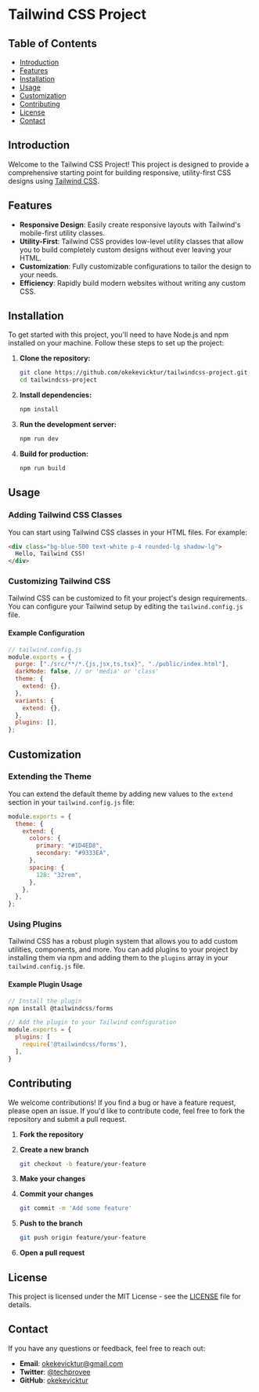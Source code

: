 # Tailwind CSS Project

## Table of Contents

- [Introduction](#introduction)
- [Features](#features)
- [Installation](#installation)
- [Usage](#usage)
- [Customization](#customization)
- [Contributing](#contributing)
- [License](#license)
- [Contact](#contact)

## Introduction

Welcome to the Tailwind CSS Project! This project is designed to provide a comprehensive starting point for building responsive, utility-first CSS designs using [Tailwind CSS](https://tailwindcss.com/).

## Features

- **Responsive Design**: Easily create responsive layouts with Tailwind's mobile-first utility classes.
- **Utility-First**: Tailwind CSS provides low-level utility classes that allow you to build completely custom designs without ever leaving your HTML.
- **Customization**: Fully customizable configurations to tailor the design to your needs.
- **Efficiency**: Rapidly build modern websites without writing any custom CSS.

## Installation

To get started with this project, you'll need to have Node.js and npm installed on your machine. Follow these steps to set up the project:

1. **Clone the repository:**

   ```bash
   git clone https://github.com/okekevicktur/tailwindcss-project.git
   cd tailwindcss-project
   ```

2. **Install dependencies:**

   ```bash
   npm install
   ```

3. **Run the development server:**

   ```bash
   npm run dev
   ```

4. **Build for production:**

   ```bash
   npm run build
   ```

## Usage

### Adding Tailwind CSS Classes

You can start using Tailwind CSS classes in your HTML files. For example:

```html
<div class="bg-blue-500 text-white p-4 rounded-lg shadow-lg">
  Hello, Tailwind CSS!
</div>
```

### Customizing Tailwind CSS

Tailwind CSS can be customized to fit your project's design requirements. You can configure your Tailwind setup by editing the `tailwind.config.js` file.

#### Example Configuration

```javascript
// tailwind.config.js
module.exports = {
  purge: ["./src/**/*.{js,jsx,ts,tsx}", "./public/index.html"],
  darkMode: false, // or 'media' or 'class'
  theme: {
    extend: {},
  },
  variants: {
    extend: {},
  },
  plugins: [],
};
```

## Customization

### Extending the Theme

You can extend the default theme by adding new values to the `extend` section in your `tailwind.config.js` file:

```javascript
module.exports = {
  theme: {
    extend: {
      colors: {
        primary: "#1D4ED8",
        secondary: "#9333EA",
      },
      spacing: {
        128: "32rem",
      },
    },
  },
};
```

### Using Plugins

Tailwind CSS has a robust plugin system that allows you to add custom utilities, components, and more. You can add plugins to your project by installing them via npm and adding them to the `plugins` array in your `tailwind.config.js` file.

#### Example Plugin Usage

```javascript
// Install the plugin
npm install @tailwindcss/forms

// Add the plugin to your Tailwind configuration
module.exports = {
  plugins: [
    require('@tailwindcss/forms'),
  ],
}
```

## Contributing

We welcome contributions! If you find a bug or have a feature request, please open an issue. If you'd like to contribute code, feel free to fork the repository and submit a pull request.

1. **Fork the repository**
2. **Create a new branch**

   ```bash
   git checkout -b feature/your-feature
   ```

3. **Make your changes**
4. **Commit your changes**

   ```bash
   git commit -m 'Add some feature'
   ```

5. **Push to the branch**

   ```bash
   git push origin feature/your-feature
   ```

6. **Open a pull request**

## License

This project is licensed under the MIT License - see the [LICENSE](LICENSE) file for details.

## Contact

If you have any questions or feedback, feel free to reach out:

- **Email**: okekevicktur@gmail.com
- **Twitter**: [@techprovee](https://twitter.com/techprovee)
- **GitHub**: [okekevicktur](https://github.com/okekevicktur)
